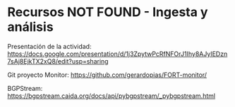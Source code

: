 # Recursos NOT FOUND - Ingesta y análisis

Presentación de la actividad: https://docs.google.com/presentation/d/1j3ZpytwPcRfNFOrJ1Ihy8AJyIEDzn7sAj8EjkTX2xQ8/edit?usp=sharing

Git proyecto Monitor: https://github.com/gerardopias/FORT-monitor/

BGPStream: https://bgpstream.caida.org/docs/api/pybgpstream/_pybgpstream.html